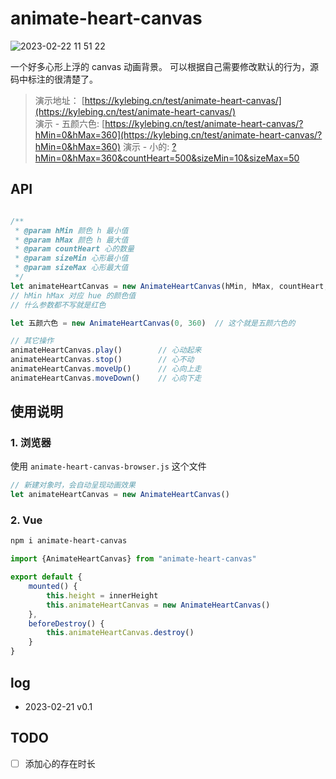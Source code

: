 # animate-heart-canvas

![2023-02-22 11 51 22](https://user-images.githubusercontent.com/12215982/220519714-8a13833e-b025-45b6-9015-2b9d99618576.png)

一个好多心形上浮的 canvas 动画背景。
可以根据自己需要修改默认的行为，源码中标注的很清楚了。

> 演示地址： [https://kylebing.cn/test/animate-heart-canvas/](https://kylebing.cn/test/animate-heart-canvas/)  
> 演示 - 五颜六色: [https://kylebing.cn/test/animate-heart-canvas/?hMin=0&hMax=360](https://kylebing.cn/test/animate-heart-canvas/?hMin=0&hMax=360)
> 演示 - 小的: [?hMin=0&hMax=360&countHeart=500&sizeMin=10&sizeMax=50](?hMin=0&hMax=360&countHeart=500&sizeMin=10&sizeMax=50)



## API

```js

/**
 * @param hMin 颜色 h 最小值
 * @param hMax 颜色 h 最大值
 * @param countHeart 心的数量
 * @param sizeMin 心形最小值
 * @param sizeMax 心形最大值
 */
let animateHeartCanvas = new AnimateHeartCanvas(hMin, hMax, countHeart, sizeMin, sizeMax)
// hMin hMax 对应 hue 的颜色值
// 什么参数都不写就是红色

let 五颜六色 = new AnimateHeartCanvas(0, 360)  // 这个就是五颜六色的

// 其它操作
animateHeartCanvas.play()        // 心动起来
animateHeartCanvas.stop()        // 心不动
animateHeartCanvas.moveUp()      // 心向上走
animateHeartCanvas.moveDown()    // 心向下走
```


## 使用说明

### 1. 浏览器
使用 `animate-heart-canvas-browser.js` 这个文件
```js
// 新建对象时，会自动呈现动画效果
let animateHeartCanvas = new AnimateHeartCanvas()

```

### 2. Vue

```bash
npm i animate-heart-canvas
```

```js
import {AnimateHeartCanvas} from "animate-heart-canvas"

export default {
    mounted() {
        this.height = innerHeight
        this.animateHeartCanvas = new AnimateHeartCanvas()
    },
    beforeDestroy() {
        this.animateHeartCanvas.destroy()
    }
}
```

## log
- 2023-02-21 v0.1


## TODO
- [ ] 添加心的存在时长
